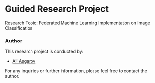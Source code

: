 ﻿# Guided Research Project 
 
Research Topic: Federated Machine Learning Implementation on Image Classification

### Author
This research project is conducted by:
- [Ali Asgarov](mailto:ali.asgarov@gwu.edu)

For any inquiries or further information, please feel free to contact the author.

 
